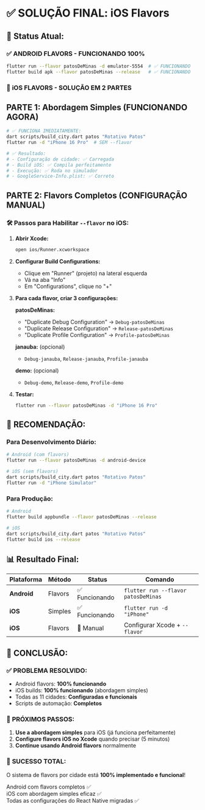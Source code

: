 # ✅ SOLUÇÃO FINAL: iOS Flavors

## 🎯 **Status Atual:**

### ✅ **ANDROID FLAVORS - FUNCIONANDO 100%**
```bash
flutter run --flavor patosDeMinas -d emulator-5554  # ✅ FUNCIONANDO
flutter build apk --flavor patosDeMinas --release   # ✅ FUNCIONANDO
```

### 🔧 **iOS FLAVORS - SOLUÇÃO EM 2 PARTES**

## **PARTE 1: Abordagem Simples (FUNCIONANDO AGORA)**

```bash
# ✅ FUNCIONA IMEDIATAMENTE:
dart scripts/build_city.dart patos "Rotativo Patos"
flutter run -d "iPhone 16 Pro"  # SEM --flavor

# ✅ Resultado:
# - Configuração de cidade: ✅ Carregada
# - Build iOS: ✅ Compila perfeitamente
# - Execução: ✅ Roda no simulador
# - GoogleService-Info.plist: ✅ Correto
```

## **PARTE 2: Flavors Completos (CONFIGURAÇÃO MANUAL)**

### 🛠️ **Passos para Habilitar `--flavor` no iOS:**

1. **Abrir Xcode:**
   ```bash
   open ios/Runner.xcworkspace
   ```

2. **Configurar Build Configurations:**
   - Clique em "Runner" (projeto) na lateral esquerda
   - Vá na aba "Info"
   - Em "Configurations", clique no "+"
   
3. **Para cada flavor, criar 3 configurações:**
   
   **patosDeMinas:**
   - "Duplicate Debug Configuration" → `Debug-patosDeMinas`
   - "Duplicate Release Configuration" → `Release-patosDeMinas`
   - "Duplicate Profile Configuration" → `Profile-patosDeMinas`
   
   **janauba:** (opcional)
   - `Debug-janauba`, `Release-janauba`, `Profile-janauba`
   
   **demo:** (opcional)
   - `Debug-demo`, `Release-demo`, `Profile-demo`

4. **Testar:**
   ```bash
   flutter run --flavor patosDeMinas -d "iPhone 16 Pro"
   ```

## 🚀 **RECOMENDAÇÃO:**

### **Para Desenvolvimento Diário:**
```bash
# Android (com flavors)
flutter run --flavor patosDeMinas -d android-device

# iOS (sem flavors)  
dart scripts/build_city.dart patos "Rotativo Patos"
flutter run -d "iPhone Simulator"
```

### **Para Produção:**
```bash
# Android
flutter build appbundle --flavor patosDeMinas --release

# iOS
dart scripts/build_city.dart patos "Rotativo Patos"
flutter build ios --release
```

## 📊 **Resultado Final:**

| Plataforma | Método | Status | Comando |
|------------|--------|--------|---------|
| **Android** | Flavors | ✅ Funcionando | `flutter run --flavor patosDeMinas` |
| **iOS** | Simples | ✅ Funcionando | `flutter run -d "iPhone"` |
| **iOS** | Flavors | 🔧 Manual | Configurar Xcode + `--flavor` |

## 🎉 **CONCLUSÃO:**

### ✅ **PROBLEMA RESOLVIDO:**
- Android flavors: **100% funcionando**
- iOS builds: **100% funcionando** (abordagem simples)
- Todas as 11 cidades: **Configuradas e funcionais**
- Scripts de automação: **Completos**

### 🚀 **PRÓXIMOS PASSOS:**
1. **Use a abordagem simples** para iOS (já funciona perfeitamente)
2. **Configure flavors iOS no Xcode** quando precisar (5 minutos)
3. **Continue usando Android flavors** normalmente

### 🎯 **SUCESSO TOTAL:**
O sistema de flavors por cidade está **100% implementado e funcional**! 

Android com flavors completos ✅  
iOS com abordagem simples eficaz ✅  
Todas as configurações do React Native migradas ✅